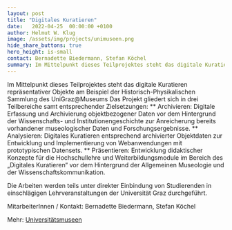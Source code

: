 ```yaml
---
layout: post
title: "Digitales Kuratieren"
date:   2022-04-25  00:00:00 +0100
author: Helmut W. Klug
image: /assets/img/projects/unimuseen.png
hide_share_buttons: true
hero_height: is-small
contact: Bernadette Biedermann, Stefan Köchel
summary: Im Mittelpunkt dieses Teilprojektes steht das digitale Kuratieren repräsentativer Objekte am Beispiel der Historisch-Physikalischen Sammlung des UniGraz@Museums. 
---
```


Im Mittelpunkt dieses Teilprojektes steht das digitale Kuratieren repräsentativer Objekte am Beispiel der Historisch-Physikalischen Sammlung des UniGraz@Museums Das Projekt gliedert sich in drei Teilbereiche samt entsprechender Zielsetzungen:
** Archivieren: Digitale Erfassung und Archivierung objektbezogener Daten vor dem Hintergrund der Wissenschafts- und Institutionengeschichte zur Anreicherung bereits vorhandener museologischer Daten und Forschungsergebnisse.
** Analysieren: Digitales Kuratieren entsprechend archivierter Objektdaten zur Entwicklung und Implementierung von Webanwendungen mit prototypischen Datensets. 
** Präsentieren: Entwicklung didaktischer Konzepte für die Hochschullehre und Weiterbildungsmodule im Bereich des „Digitales Kuratieren“ vor dem Hintergrund der Allgemeinen Museologie und der Wissenschaftskommunikation. 

Die Arbeiten werden teils unter direkter Einbindung von Studierenden in einschlägigen Lehrveranstaltungen der Universität Graz durchgeführt.

MitarbeiterInnen / Kontakt: Bernadette Biedermann, Stefan Köchel

Mehr: [Universitätsmuseen](https://universitaetsmuseen.uni-graz.at/de/)

